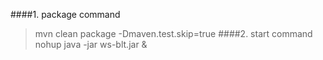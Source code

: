 ####1. package command
> mvn clean package -Dmaven.test.skip=true
####2. start command
> nohup java -jar ws-blt.jar &
